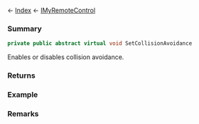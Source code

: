 ← [Index](Api-Index) ← [IMyRemoteControl](Sandbox.ModAPI.Ingame.IMyRemoteControl)

### Summary

```csharp
private public abstract virtual void SetCollisionAvoidance
```

Enables or disables collision avoidance.

### Returns

### Example

### Remarks

